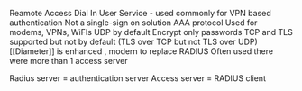 Reamote Access Dial In User Service - used commonly for VPN based authentication
Not a single-sign on solution
AAA protocol
Used for modems, VPNs, WiFIs
UDP by default
Encrypt only passwords
TCP and TLS supported but not by default (TLS over TCP but not TLS over UDP)
[[Diameter]] is enhanced , modern to replace RADIUS
Often used there were more than 1 access server

Radius server = authentication server
Access server = RADIUS client